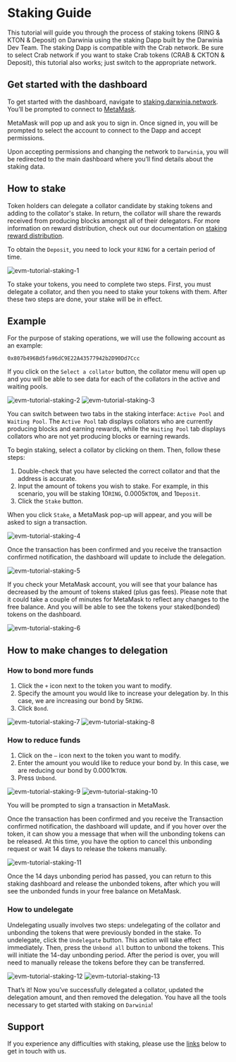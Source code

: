 # Staking Guide

This tutorial will guide you through the process of staking tokens (RING & KTON & Deposit) on Darwinia using the staking Dapp built by the Darwinia Dev Team. The staking Dapp is compatible with the Crab network. Be sure to select Crab network if you want to stake Crab tokens (CRAB & CKTON & Deposit), this tutorial also works; just switch to the appropriate network.

## Get started with the dashboard

To get started with the dashboard, navigate to [staking.darwinia.network](https://staking.darwinia.network/#/?network=Darwinia). You’ll be prompted to connect to [MetaMask](https://metamask.io/).

MetaMask will pop up and ask you to sign in. Once signed in, you will be prompted to select the account to connect to the Dapp and accept permissions.

Upon accepting permissions and changing the network to `Darwinia`, you will be redirected to the main dashboard where you’ll find details about the staking data.

## How to stake

Token holders can delegate a collator candidate by staking tokens and adding to the collator's stake. In return, the collator will share the rewards received from producing blocks amongst all of their delegators. For more information on reward distribution, check out our documentation on [staking reward distribution](https://medium.com/darwinianetwork/faqs-for-darwinia-2-0-staking-mechanism-adjustments-f330b549f168).


To obtain the `Deposit`, you need to lock your `RING` for a certain period of time.

![evm-tutorial-staking-1](../../images/evm-tutorial-staking-1.png)

To stake your tokens, you need to complete two steps. First, you must delegate a collator, and then you need to stake your tokens with them. After these two steps are done, your stake will be in effect.

## Example

For the purpose of staking operations, we will use the following account as an example:

`0x807b496Bd5fa96dC9E22A43577942b2D90Dd7Ccc`

If you click on the `Select a collator` button, the collator menu will open up and you will be able to see data for each of the collators in the active and waiting pools.

![evm-tutorial-staking-2](../../images/evm-tutorial-staking-2.png)
![evm-tutorial-staking-3](../../images/evm-tutorial-staking-3.png)

You can switch between two tabs in the staking interface: `Active Pool` and `Waiting Pool`. The `Active Pool` tab displays collators who are currently producing blocks and earning rewards, while the `Waiting Pool` tab displays collators who are not yet producing blocks or earning rewards.

To begin staking, select a collator by clicking on them. Then, follow these steps:

1. Double-check that you have selected the correct collator and that the address is accurate.
2. Input the amount of tokens you wish to stake. For example, in this scenario, you will be staking 10`RING`, 0.0005`KTON`, and 1`Deposit`.
3. Click the `Stake` button.

When you click `Stake`, a MetaMask pop-up will appear, and you will be asked to sign a transaction.

![evm-tutorial-staking-4](../../images/evm-tutorial-staking-4.png)

Once the transaction has been confirmed and you receive the transaction confirmed notification, the dashboard will update to include the delegation.

![evm-tutorial-staking-5](../../images/evm-tutorial-staking-5.png)

If you check your MetaMask account, you will see that your balance has decreased by the amount of tokens staked (plus gas fees). Please note that it could take a couple of minutes for MetaMask to reflect any changes to the free balance. And you will be able to see the tokens your staked(bonded) tokens on the dashboard.

![evm-tutorial-staking-6](../../images/evm-tutorial-staking-6.png)

## How to make changes to delegation

### How to bond more funds

1. Click the `+` icon next to the token you want to modify.
2. Specify the amount you would like to increase your delegation by. In this case, we are increasing our bond by 5`RING`.
3. Click `Bond`.

![evm-tutorial-staking-7](../../images/evm-tutorial-staking-7.png)
![evm-tutorial-staking-8](../../images/evm-tutorial-staking-8.png)

### How to reduce funds

1. Click on the `–` icon next to the token you want to modify.
2. Enter the amount you would like to reduce your bond by.  In this case, we are reducing our bond by 0.0001`KTON`.
3. Press `Unbond`.

![evm-tutorial-staking-9](../../images/evm-tutorial-staking-9.png)
![evm-tutorial-staking-10](../../images/evm-tutorial-staking-10.png)

You will be prompted to sign a transaction in MetaMask.

Once the transaction has been confirmed and you receive the Transaction confirmed notification, the dashboard will update, and if you hover over the token, it can show you a message that when will the unbonding tokens can be released. At this time, you have the option to cancel this unbonding request or wait 14 days to release the tokens manually.

![evm-tutorial-staking-11](../../images/evm-tutorial-staking-11.png)

Once the 14 days unbonding period has passed, you can return to this staking dashboard and release the unbonded tokens, after which you will see the unbonded funds in your free balance on MetaMask.

### How to undelegate

Undelegating usually involves two steps: undelegating of the collator and unbonding the tokens that were previously bonded in the stake.
To undelegate, click the `Undelegate` button. This action will take effect immediately. Then, press the `Unbond all` button to unbond the tokens. This will initiate the 14-day unbonding period. After the period is over, you will need to manually release the tokens before they can be transferred.

![evm-tutorial-staking-12](../../images/evm-tutorial-staking-12.png)
![evm-tutorial-staking-13](../../images/evm-tutorial-staking-13.png)

That’s it! Now you’ve successfully delegated a collator, updated the delegation amount, and then removed the delegation. You have all the tools necessary to get started with staking on `Darwinia`!

## Support

If you experience any difficulties with staking, please use the [links](https://t.me/DarwiniaNetwork) below to get in touch with us.
